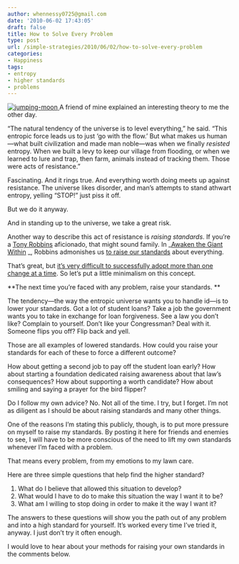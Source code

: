 ```yaml
---
author: whennessy0725@gmail.com
date: '2010-06-02 17:43:05'
draft: false
title: How to Solve Every Problem
type: post
url: /simple-strategies/2010/06/02/how-to-solve-every-problem
categories:
- Happiness
tags:
- entropy
- higher standards
- problems
---
```


[![jumping-moon]()
]() A friend of mine explained an interesting theory to me the other day. 




“The natural tendency of the universe is to level everything,” he said. “This entropic force leads us to just ‘go with the flow.’ But what makes us human—what built civilization and made man noble—was when we finally _resisted_ entropy. When we built a levy to keep our village from flooding, or when we learned to lure and trap, then farm, animals instead of tracking them. Those were acts of resistance.” 




Fascinating. And it rings true. And everything worth doing meets up against resistance. The universe likes disorder, and man’s attempts to stand athwart entropy, yelling “STOP!” just piss it off.




But we do it anyway. 




And in standing up to the universe, we take a great risk. 




Another way to describe this act of resistance is _raising standards_. If you’re a [Tony Robbins](http://www.tonyrobbins.com/) aficionado, that might sound family. In _[Awaken the Giant Within](http://www.amazon.com/Awaken-Giant-Within-Anthonny-Robins/dp/B000PGN0HO%3FSubscriptionId%3D0JTCV5ZMHMF7ZYTXGFR2%26tag%3Dhennesssview-20%26linkCode%3Dxm2%26camp%3D2025%26creative%3D165953%26creativeASIN%3DB000PGN0HO) _, Robbins admonishes us [to raise our standards](http://www.endurancecorner.com/raise_your_standards) about everything.




That’s great, but [it’s very difficult to successfully adopt more than one change at a time](http://www.fourhourworkweek.com/blog/2009/01/07/the-power-of-less-leo-babauta-zen-habits/). So let’s put a little minimalism on this concept.




**The next time you’re faced with any problem, raise your standards. **




The tendency—the way the entropic universe wants you to handle id—is to lower your standards. Got a lot of student loans? Take a job the government wants you to take in exchange for loan forgiveness. See a law you don’t like? Complain to yourself. Don’t like your Congressman? Deal with it. Someone flips you off? Flip back and yell. 




Those are all examples of lowered standards. How could you raise your standards for each of these to force a different outcome?




How about getting a second job to pay off the student loan early? How about starting a foundation dedicated raising awareness about that law’s consequences? How about supporting a worth candidate? How about smiling and saying a prayer for the bird flipper?




Do I follow my own advice? No. Not all of the time. I try, but I forget. I’m not as diligent as I should be about raising standards and many other things. 




One of the reasons I’m stating this publicly, though, is to put more pressure on myself to raise my standards. By posting it here for friends and enemies to see, I will have to be more conscious of the need to lift my own standards whenever I’m faced with a problem.




That means every problem, from my emotions to my lawn care.




Here are three simple questions that help find the higher standard?




  
  1. What do I believe that allowed this situation to develop? 
  2. What would I have to do to make this situation the way I want it to be? 
  3. What am I willing to stop doing in order to make it the way I want it? 



The answers to these questions will show you the path out of any problem and into a high standard for yourself. It’s worked every time I’ve tried it, anyway. I just don’t try it often enough. 







I would love to hear about your methods for raising your own standards in the comments below. 

